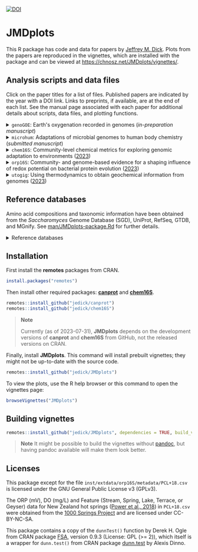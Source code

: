 [![DOI](https://zenodo.org/badge/DOI/10.5281/zenodo.3544910.svg)](https://doi.org/10.5281/zenodo.3544910)

# JMDplots

This R package has code and data for papers by [Jeffrey M. Dick](https://chnosz.net/jeff/).
Plots from the papers are reproduced in the vignettes, which are installed with the package and can be viewed at <https://chnosz.net/JMDplots/vignettes/>.

## Analysis scripts and data files

Click on the paper titles for a list of files.
Published papers are indicated by the year with a DOI link.
Links to preprints, if available, are at the end of each list.
See the manual page associated with each paper for additional details about scripts, data files, and plotting functions.

<!-- Put a space before <details> to make ghostwriter format the lists correctly -->
 <details>

<summary><code>genoGOE</code>: Earth's oxygenation recorded in genomes (<i>in-preparation manuscript</i>)</summary>

- [inst/extdata/genoGOE](inst/extdata/genoGOE): scripts and processed data files

  - [GTDB](inst/extdata/genoGOE/GTDB): Processing data from GTDB with additional features

    - [methanogen_genomes.csv](inst/extdata/genoGOE/GTDB/methanogen_genomes.csv): genome IDs and taxonomy in GTDB r220 for 19 Class I and 19 Class II methanogen species selected from Fig. 1 of [Lyu and Lu (2018)](https://doi.org/10.1038/ismej.2017.173)
    - [process_GTDB.R](inst/extdata/genoGOE/GTDB/process_GTDB.R): script to obtain DNA and protein sequences for 53 archaeal marker genes in GTDB and amino acid compositions for all proteins in 38 methanogen genomes
    - [ar53_msa_marker_info_r220_XHZ+06.csv](inst/extdata/genoGOE/GTDB/ar53_msa_marker_info_r220_XHZ+06.csv): list of archaeal marker genes from GTDB with protein abundance information for *Methanococcus maripaludis* added from [Xia et al. (2006)](https://doi.org/10.1074/mcp.M500369-MCP200)

  - [methanogen](inst/extdata/genoGOE/methanogen): sequences and amino acid compositions generated using `process_GTDB.R`

    - [marker/fna](inst/extdata/genoGOE/methanogen/marker/fna): Nucleotide sequences of marker genes
    - [marker/faa](inst/extdata/genoGOE/methanogen/marker/faa): Amino acid sequences of marker genes
    - [aa](inst/extdata/genoGOE/methanogen/aa): Amino acid compositions of all proteins

  - [MCK+23](inst/extdata/genoGOE/MCK+23): Data for genomes with sulfur-cycling genes from [Mateos et al. (2023)](https://doi.org/10.1126/sciadv.ade4847)

    - [get_genomes.R](inst/extdata/genoGOE/MCK+23/get_genomes.R): Script to identify genomes from bootstrap files, download genomes from NCBI, and make the following CSV files
    - [genomes.csv](inst/extdata/genoGOE/MCK+23/genomes.csv): Table of genomes with binary labels denoting presence of specific S-cycling gene
    - [genomes_aa.csv](inst/extdata/genoGOE/MCK+23/genomes_aa.csv): Amino acid composition for each genome with availability in NCBI
    - [sulfur_genomes.xlsx](inst/extdata/genoGOE/MCK+23/sulfur_genomes.xlsx): Spreadsheet listing genomes that exclusively contain one S-cycling gene or gene cluster

- [inst/extdata/evdevH2O/LMM16](inst/extdata/evdevH2O/LMM16): scripts and processed data files for consensus gene ages from [Liebeskind et al. (2016)](https://doi.org/10.1093/gbe/evw113), modified from the files used by [Dick (2022)](https://doi.org/10.1007/s00239-022-10051-7)

    - [mkaa.R](inst/extdata/evdevH2O/LMM16/mkaa.R): *script*: sum amino acid compositions of proteins in each gene age category
    - [reference_proteomes.csv](inst/extdata/evdevH2O/LMM16/reference_proteomes.csv): *data*: IDs of UniProt reference proteomes for 31 organisms
    - [modeAges_names.csv](inst/extdata/evdevH2O/LMM16/modeAges_names.csv): *output file*: Names of gene age categories for each organism
    - [modeAges_aa.csv](inst/extdata/evdevH2O/LMM16/modeAges_aa.csv): *output file*: Summed amino acid composition for proteins in each gene age category

- [../canprot/inst/extdata/fasta/KHAB17.fasta](https://github.com/jedick/canprot/blob/main/inst/extdata/fasta/KHAB17.fasta): reconstructed ancestral Rubisco sequences taken from [Kaçar et al. (2017)](https://doi.org/10.1111/gbi.12243)

</details>

 <details>

<summary><code>microhum</code>: Adaptations of microbial genomes to human body chemistry (<i>submitted manuscript</i>)</summary>

- [inst/extdata/microhum](inst/extdata/microhum): scripts and processed data files

  - [ARAST](inst/extdata/microhum/ARAST): analysis of metagenomes

    - [ARAST.R](inst/extdata/microhum/ARAST/ARAST.R): *script*: metagenome processing pipeline
    - [runARAST.R](inst/extdata/microhum/ARAST/runARAST.R): *script*: run pipeline for particular metagenomes
    - [*_aa.csv](inst/extdata/microhum/ARAST/): *output files*: amino acid composition
    - [*_stats.csv](inst/extdata/microhum/ARAST/): *output files*: processing statistics

  - [KWL22](inst/extdata/microhum/KWL22): analysis of metagenome-assembled genomes (MAGs) from [Ke et al. (2022)](https://doi.org/10.1038/s41467-022-32991-w)

    - [mkaa.R](inst/extdata/microhum/KWL22/mkaa.R): *script*: metaproteome processing
    - [KWL22_MAGs_prodigal_aa.csv.xz](inst/extdata/microhum/KWL22/KWL22_MAGs_prodigal_aa.csv.xz): *output file*: amino acid composition
    - [BioSample_metadata.txt](inst/extdata/microhum/KWL22/BioSample_metadata.txt): *data*: BioSample metadata for MAGs obtained from NCBI BioProjects [PRJNA624223](https://www.ncbi.nlm.nih.gov/bioproject/PRJNA624223/) and [PRJNA650244](https://www.ncbi.nlm.nih.gov/bioproject/PRJNA650244/).

  - [metaproteome](inst/extdata/microhum/metaproteome): analysis of metaproteomes

    - [*/mkaa.R](inst/extdata/microhum/metaproteome): *scripts*: metaproteome processing
    - [*/aa.csv](inst/extdata/microhum/metaproteome): *output files*: amino acid composition

  - [16S](inst/extdata/microhum/16S): analysis of 16S rRNA gene sequences

    - [metadata](inst/extdata/microhum/16S/metadata): *data*: sample metadata for 16S rRNA datasets
    - [pipeline.R](inst/extdata/microhum/16S/pipeline.R): *script*: 16S rRNA processing pipeline
    - [RDP-GTDB](inst/extdata/microhum/16S/RDP-GTDB): *output files*: taxonomic classifications for 16S rRNA datasets made using the RDP Classifier with a [training set based on GTDB release 207](https://doi.org/10.5281/zenodo.7633100)

  - [MR18_Table_S1_modified.csv](inst/extdata/microhum/MR18_Table_S1_modified.csv): *data*: List of Prokaryotes according to their Aerotolerant or Obligate Anaerobic Metabolism, modified from [Million and Raoult (2018)](https://doi.org/10.1016/j.humic.2018.07.002)
  - [Figure_5_genera.txt](inst/extdata/microhum/Figure_5_genera.txt): *data*: List of genera in Figure 5, created from the value invisibly returned by `microhum_5()`.

- [R/microhum.R](R/microhum.R): code for plots
- [man/microhum.Rd](man/microhum.Rd): manual page
- [vignettes/microhum.Rmd](vignettes/microhum.Rmd): vignette including Figures 1&ndash;6 and figure supplements.

  - [microhum.html](https://chnosz.net/JMDplots/vignettes/microhum.html): compiled HTML version of the vignette (external link)

- [bioRxiv](https://doi.org/10.1101/2023.02.12.528246): preprint (external link)

</details>

 <details>

<summary><code>chem16S</code>: Community-level chemical metrics for exploring genomic adaptation to environments (<a href="https://doi.org/10.1093/bioinformatics/btad564">2023</a>)</summary>

  - [R/chem16S.R](R/chem16S.R): code for plots
  - [man/chem16S.Rd](man/chem16S.Rd): manual page
  - [vignettes/chem16S.Rmd](vignettes/chem16S.Rmd): vignette including Figure 1

    - [chem16S.html](https://chnosz.net/JMDplots/vignettes/chem16S.html): compiled HTML version of the vignette (external link)

  - [../chem16S/inst/extdata](https://github.com/jedick/chem16S/blob/main/inst/extdata): scripts and processed data files (*NOTE: these files are in the chem16S package; see [chem16S-package.Rd](https://github.com/jedick/chem16S/blob/main/man/chem16S-package.Rd) for details*)

    - [RefSeq](https://github.com/jedick/chem16S/blob/main/inst/extdata/RefSeq): processing scripts and output files of amino acid composition of genus- and higher-level taxa derived from the [RefSeq database](https://www.ncbi.nlm.nih.gov/refseq/)
    - [GTDB](https://github.com/jedick/chem16S/blob/main/inst/extdata/GTDB): processing scripts and output files of amino acid composition of genus- and higher-level taxa derived from the [Genome Taxonomy Database (GTDB)](https://gtdb.ecogenomic.org/)
    - [metadata](https://github.com/jedick/chem16S/blob/main/inst/extdata/metadata): sample metadata for 16S rRNA datasets: Heart Lake Geyser Basin in Yellowstone National Park ([Bowen De León et al., 2012](https://doi.org/10.3389/fmicb.2013.00330)), Baltic Sea ([Herlemann et al., 2016](https://doi.org/10.3389/fmicb.2016.01883)), and Bison Pool in Yellowstone National Park ([Swingley et al., 2012](https://doi.org/10.1371/journal.pone.0038108))
    - [RDP](https://github.com/jedick/chem16S/blob/main/inst/extdata/RDP): output of RDP Classifier for the above 16S rRNA datasets using the default training set
    - [RDP-GTDB](https://github.com/jedick/chem16S/blob/main/inst/extdata/RDP-GTDB): output of RDP Classifier for the above 16S rRNA datasets using a [GTDB-based training set](https://doi.org/10.5281/zenodo.7633100)
    - [DADA2](https://github.com/jedick/chem16S/blob/main/inst/extdata/DADA2): Analysis of two 16S rRNA datasets with [DADA2](https://doi.org/10.18129/B9.bioc.dada2) using a [GTDB-based training set](https://doi.org/10.5281/zenodo.6655692): marine sediment from the Humboldt Sulfuretum ([Fonseca et al., 2022](https://doi.org/10.3389/fmicb.2022.1016418)) and hot springs in the Qinghai-Tibet Plateau ([Zhang et al., 2023](https://doi.org/10.3389/fmicb.2022.994179))

</details>

 <details>

<summary><code>orp16S</code>: Community- and genome-based evidence for a shaping influence of redox potential on bacterial protein evolution (<a href="https://doi.org/10.1128/msystems.00014-23">2023</a>)</summary>

  - [inst/extdata/orp16S](inst/extdata/orp16S): scripts and processed data files

    - [metadata](inst/extdata/orp16S/metadata): *data*: sample metadata for 16S rRNA datasets
    - [pipeline.R](inst/extdata/orp16S/pipeline.R): *script*: 16S rRNA processing pipeline
    - [RDP](inst/extdata/orp16S/RDP): *output files*: taxonomic classifications for 16S rRNA datasets made using the RDP Classifier with its default training set
    - [hydro_p](inst/extdata/orp16S/hydro_p): *data*: shapefiles for the North American Great Lakes, downloaded from [USGS (2010)](https://www.sciencebase.gov/catalog/item/530f8a0ee4b0e7e46bd300dd)
    - [EZdat.csv](inst/extdata/orp16S/EZdat.csv): *output file*: sample data and computed values of Eh7 and *Z*<sub>c</sub>
    - [EZlm.csv](inst/extdata/orp16S/EZlm.csv): *output file*: linear fits between Eh7 and *Z*<sub>c</sub> for each dataset
    - [BKM60.csv](inst/extdata/orp16S/BKM60.csv): *data*: outline of Eh-pH range of natural environments, digitized from Fig. 32 of [Baas Becking et al. (1960)](https://doi.org/10.1086/626659)
    - [MR18_Table_S1.csv](inst/extdata/orp16S/MR18_Table_S1.csv): *data*: list of strictly anaerobic and aerotolerant genera from Table S1 of [Million and Raoult (2018)](https://doi.org/10.1016/j.humic.2018.07.002)

  - [metaproteome](inst/extdata/orp16S/metaproteome): analysis of metaproteomes

    - [*/mkaa.R](inst/extdata/orp16S/metaproteome): *scripts*: metaproteomes processing
    - [*/aa.csv](inst/extdata/orp16S/metaproteome): *output files*: amino acid composition

  - [R/orp16S.R](R/orp16S.R): code for plots
  - [man/orp16S.Rd](man/orp16S.Rd): manual page
  - [vignettes/orp16S.Rmd](vignettes/orp16S.Rmd): vignette including Figures 1&ndash;6, S1&ndash;S2, and Table 1

    - [orp16S.html](https://chnosz.net/JMDplots/vignettes/orp16S.html): compiled HTML version of the vignette (external link)

  - [bioRxiv](https://doi.org/10.1101/2021.10.12.464155): preprint (external link)

</details>

 <details>

<summary><code>utogig</code>: Using thermodynamics to obtain geochemical information from genomes (<a href="https://doi.org/10.1111/gbi.12532">2023</a>)</summary>

  - [inst/extdata/utogig](inst/extdata/utogig): scripts and processed data files
  - [R/utogig.R](R/utogig.R): code for plots
  - [man/utogig.Rd](man/utogig.Rd): manual page
  - [vignettes/utogig.Rmd](vignettes/utogig.Rmd): vignette including Figures 1&ndash;4, S1&ndash;S4, Table S6, and conversions between redox scales

    - [utogig.html](https://chnosz.net/JMDplots/vignettes/utogig.html): compiled HTML version of the vignette (external link)

</details>

## Reference databases

Amino acid compositions and taxonomic information have been obtained from the *Saccharomyces* Genome Database (SGD), UniProt, RefSeq, GTDB, and MGnify.
See [man/JMDplots-package.Rd](man/JMDplots-package.Rd) for further details.

<!-- Put a space before <details> to make ghostwriter format the lists correctly -->
 <details>

<summary>Reference databases</summary>

- [inst/extdata/RefDB/organisms](inst/extdata/RefDB/organisms): Data for particular organisms, downloaded from [SGD](https://www.yeastgenome.org/) or [UniProt](https://www.uniprot.org/).

  - [Sce.csv.xz](inst/extdata/RefDB/organisms/Sce.csv.xz): *Saccharomyces cerevisiae* (used in the [scsc](https://chnosz.net/JMDplots/vignettes/scsc.html) and [aoscp](https://chnosz.net/JMDplots/vignettes/aoscp.html) papers)
  - [yeastgfp.csv.xz](inst/extdata/RefDB/organisms/yeastgfp.csv.xz): Subcellular localization and abundance of proteins in *S. cerevisiae* (used in the [scsc](https://chnosz.net/JMDplots/vignettes/scsc.html) paper)
  - [UP000000805_243232.csv.xz](inst/extdata/RefDB/organisms/UP000000805_243232.csv.xz): *Methanocaldococcus jannaschii* (used in the [mjenergy](https://chnosz.net/JMDplots/vignettes/mjenergy.html) paper)
  - [UP000000625_83333.csv.xz](inst/extdata/RefDB/organisms/UP000000625_83333.csv.xz): *Escherichia coli* K12
  - [UP000000803_7227.csv.xz](inst/extdata/RefDB/organisms/UP000000803_7227.csv.xz): *Drosophila melanogaster* (used in the [evdevH2O](https://chnosz.net/JMDplots/vignettes/evdevH2O.html) paper)
  - [UP000001570_224308.csv.xz](inst/extdata/RefDB/organisms/UP000001570_224308.csv.xz): *Bacillus subtilis* strain 168 (used in the [evdevH2O](https://chnosz.net/JMDplots/vignettes/evdevH2O.html) paper)

- [inst/extdata/RefDB/RefSeq](inst/extdata/RefDB/RefSeq): Data files processed from [RefSeq](https://www.ncbi.nlm.nih.gov/refseq/) and used in the [geo16S](https://chnosz.net/JMDplots/vignettes/geo16S.html) and [orp16S](https://chnosz.net/JMDplots/vignettes/orp16S.html) papers
  - [genome_AA.csv.xz](inst/extdata/RefDB/RefSeq/genome_AA.csv.xz): Amino acid compositions of species-level archaeal, bacterial, and viral taxa in the RefSeq database
  - [taxonomy.csv.xz](inst/extdata/RefDB/RefSeq/taxonomy.csv.xz): Taxonomic names for the species
  - Scripts to produce these files are in [**chem16S**](https://github.com/jedick/chem16S)

- [inst/extdata/RefDB/GTDB](inst/extdata/RefDB/GTDB): Data files processed from [GTDB](https://gtdb.ecogenomic.org/) and used in the [microhum](https://chnosz.net/JMDplots/vignettes/microhum.html) manuscript
  - [genome_AA.csv.xz](inst/extdata/RefDB/GTDB/genome_AA.csv.xz): Amino acid compositions of predicted proteins
  - [taxonomy.csv.xz](inst/extdata/RefDB/GTDB/taxonomy.csv.xz): Taxonomic names
  - Scripts to produce these files are in [**chem16S**](https://github.com/jedick/chem16S)

- [inst/extdata/RefDB/UHGG](inst/extdata/RefDB/UHGG): Data files processed from MGnify's [UHGG](https://www.ebi.ac.uk/metagenomics/genome-catalogues/human-gut-v2-0-1) and used in the [microhum](https://chnosz.net/JMDplots/vignettes/microhum.html) manuscript
  - [MGnify_genomes.csv](inst/extdata/RefDB/UHGG/MGnify_genomes.csv): List of 4744 species-level clusters in the Unified Human Gastrointestinal Genome ([UHGG v.2.0.1](https://www.ebi.ac.uk/metagenomics/genome-catalogues/human-gut-v2-0-1))
  - [getMGnify.R](inst/extdata/RefDB/UHGG/getMGnify.R): Commands used to download FASTA files for proteins and to scrape the website for taxonomic information
  - [taxonomy.csv.xz](inst/extdata/RefDB/UHGG/taxonomy.csv.xz): Taxonomy for 2350 selected genomes with contamination < 2% and completeness > 95%
  - [genome_AA.R](inst/extdata/RefDB/UHGG/genome_AA.R): Calculates amino acid compositions of the selected genomes from FASTA files and writes the output file [genome_AA.csv.xz](inst/extdata/RefDB/UHGG/genome_AA.csv.xz)
  - [taxonomy.R](inst/extdata/RefDB/UHGG/taxonomy.R): Combines amino acid compositions of genomes to generate reference proteomes for genera and higher taxonomic levels and writes the output file [taxonomy.csv.xz](inst/extdata/RefDB/UHGG/taxonomy.csv.xz)
  - [fullset](inst/extdata/RefDB/UHGG/fullset): Versions of `taxonomy.csv.xz`, `genome_AA.csv.xz`, and `taxon_AA.csv.xz` for the full set of 4744 genomes

</details>

## Installation

First install the **remotes** packages from CRAN.

```R
install.packages("remotes")
```

Then install other required packages: [**canprot**](https://github.com/jedick/canprot) and [**chem16S**](https://github.com/jedick/chem16S).

```R
remotes::install_github("jedick/canprot")
remotes::install_github("jedick/chem16S")
```

> **Note**
>
> Currently (as of 2023-07-31), **JMDplots** depends on the development versions of
> **canprot** and **chem16S** from GitHub, not the released versions on CRAN.

Finally, install **JMDplots**.
This command will install prebuilt vignettes; they might not be up-to-date with the source code.

```R
remotes::install_github("jedick/JMDplots")
```

To view the plots, use the R help browser or this command to open the vignettes page:

```R
browseVignettes("JMDplots")
```

## Building vignettes

```R
remotes::install_github("jedick/JMDplots", dependencies = TRUE, build_vignettes = TRUE)
```

> **Note**
> It might be possible to build the vignettes without [pandoc](https://pandoc.org/),
> but having pandoc available will make them look better.

## Licenses

This package except for the file `inst/extdata/orp16S/metadata/PCL+18.csv` is licensed under the GNU General Public License v3 (GPLv3).

The ORP (mV), DO (mg/L) and Feature (Stream, Spring, Lake, Terrace, or Geyser) data for New Zealand hot springs ([Power et al., 2018](https://doi.org/10.1038/s41467-018-05020-y)) in `PCL+18.csv` were obtained from the [1000 Springs Project](https://1000springs.org.nz) and are licensed under CC-BY-NC-SA.

This package contains a copy of the `dunnTest()` function by Derek H. Ogle from CRAN package [FSA](https://cran.r-project.org/package=FSA), version 0.9.3 (License: GPL (>= 2)), which itself is a wrapper for `dunn.test()` from CRAN package [dunn.test](https://cran.r-project.org/package=dunn.test) by Alexis Dinno.
